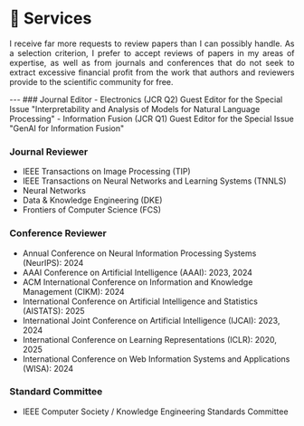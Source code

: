 
# 📖 Services
 <p style="text-align:justify; text-justify:inter-ideograph;">I receive far more requests to review papers than I can possibly handle. As a selection criterion, I prefer to accept reviews of papers in my areas of expertise, as well as from journals and conferences that do not seek to extract excessive financial profit from the work that authors and reviewers provide to the scientific community for free.</p>
---
### Journal Editor
- Electronics (JCR Q2) Guest Editor for the Special Issue "Interpretability and Analysis of Models for Natural Language Processing"
- Information Fusion (JCR Q1) Guest Editor for the Special Issue "GenAI for Information Fusion"

### Journal Reviewer
- IEEE Transactions on Image Processing (TIP)
- IEEE Transactions on Neural Networks and Learning Systems (TNNLS)
- Neural Networks 
- Data &amp; Knowledge Engineering (DKE)
- Frontiers of Computer Science (FCS)

### Conference Reviewer
- Annual Conference on Neural Information Processing Systems (NeurIPS): 2024
- AAAI Conference on Artificial Intelligence (AAAI): 2023, 2024
- ACM International Conference on Information and Knowledge Management (CIKM): 2024
- International Conference on Artificial Intelligence and Statistics (AISTATS): 2025
- International Joint Conference on Artificial Intelligence (IJCAI): 2023, 2024
- International Conference on Learning Representations (ICLR): 2020, 2025
- International Conference on Web Information Systems and Applications (WISA): 2024

### Standard Committee
- IEEE Computer Society / Knowledge Engineering Standards Committee
